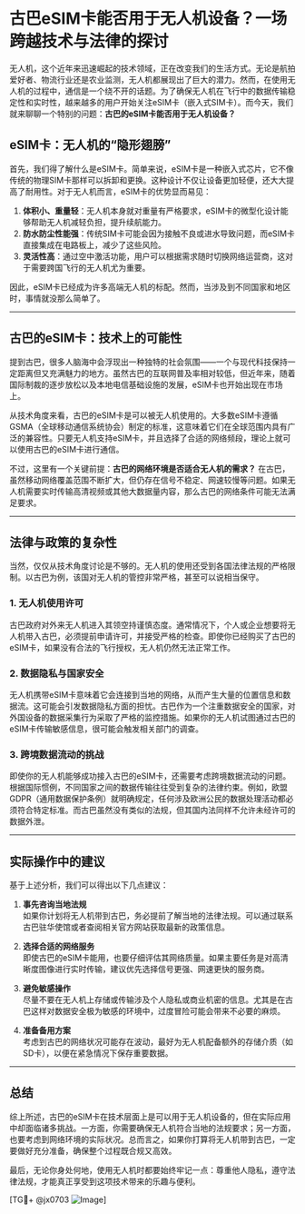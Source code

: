 # 古巴eSIM卡能否用于无人机设备？一场跨越技术与法律的探讨

无人机，这个近年来迅速崛起的技术领域，正在改变我们的生活方式。无论是航拍爱好者、物流行业还是农业监测，无人机都展现出了巨大的潜力。然而，在使用无人机的过程中，通信是一个绕不开的话题。为了确保无人机在飞行中的数据传输稳定性和实时性，越来越多的用户开始关注eSIM卡（嵌入式SIM卡）。而今天，我们就来聊聊一个特别的问题：**古巴的eSIM卡能否用于无人机设备？**

## eSIM卡：无人机的“隐形翅膀”

首先，我们得了解什么是eSIM卡。简单来说，eSIM卡是一种嵌入式芯片，它不像传统的物理SIM卡那样可以拆卸和更换。这种设计不仅让设备更加轻便，还大大提高了耐用性。对于无人机而言，eSIM卡的优势显而易见：

1. **体积小、重量轻**：无人机本身就对重量有严格要求，eSIM卡的微型化设计能够帮助无人机减轻负担，提升续航能力。
2. **防水防尘性能强**：传统SIM卡可能会因为接触不良或进水导致问题，而eSIM卡直接集成在电路板上，减少了这些风险。
3. **灵活性高**：通过空中激活功能，用户可以根据需求随时切换网络运营商，这对于需要跨国飞行的无人机尤为重要。

因此，eSIM卡已经成为许多高端无人机的标配。然而，当涉及到不同国家和地区时，事情就没那么简单了。

---

## 古巴的eSIM卡：技术上的可能性

提到古巴，很多人脑海中会浮现出一种独特的社会氛围——一个与现代科技保持一定距离但又充满魅力的地方。虽然古巴的互联网普及率相对较低，但近年来，随着国际制裁的逐步放松以及本地电信基础设施的发展，eSIM卡也开始出现在市场上。

从技术角度来看，古巴的eSIM卡是可以被无人机使用的。大多数eSIM卡遵循GSMA（全球移动通信系统协会）制定的标准，这意味着它们在全球范围内具有广泛的兼容性。只要无人机支持eSIM卡，并且选择了合适的网络频段，理论上就可以使用古巴的eSIM卡进行通信。

不过，这里有一个关键前提：**古巴的网络环境是否适合无人机的需求？** 在古巴，虽然移动网络覆盖范围不断扩大，但仍存在信号不稳定、网速较慢等问题。如果无人机需要实时传输高清视频或其他大数据量内容，那么古巴的网络条件可能无法满足要求。

---

## 法律与政策的复杂性

当然，仅仅从技术角度讨论是不够的。无人机的使用还受到各国法律法规的严格限制。以古巴为例，该国对无人机的管控非常严格，甚至可以说相当保守。

### 1. **无人机使用许可**
古巴政府对外来无人机进入其领空持谨慎态度。通常情况下，个人或企业想要将无人机带入古巴，必须提前申请许可，并接受严格的检查。即使你已经购买了古巴的eSIM卡，如果没有合法的飞行授权，无人机仍然无法正常工作。

### 2. **数据隐私与国家安全**
无人机携带eSIM卡意味着它会连接到当地的网络，从而产生大量的位置信息和数据流。这可能会引发数据隐私方面的担忧。古巴作为一个注重数据安全的国家，对外国设备的数据采集行为采取了严格的监控措施。如果你的无人机试图通过古巴的eSIM卡传输敏感信息，很可能会触发相关部门的调查。

### 3. **跨境数据流动的挑战**
即使你的无人机能够成功接入古巴的eSIM卡，还需要考虑跨境数据流动的问题。根据国际惯例，不同国家之间的数据传输往往受到复杂的法律约束。例如，欧盟GDPR（通用数据保护条例）就明确规定，任何涉及欧洲公民的数据处理活动都必须符合特定标准。而古巴虽然没有类似的法规，但其国内法同样不允许未经许可的数据外泄。

---

## 实际操作中的建议

基于上述分析，我们可以得出以下几点建议：

1. **事先咨询当地法规**  
   如果你计划将无人机带到古巴，务必提前了解当地的法律法规。可以通过联系古巴驻华使馆或者查阅相关官方网站获取最新的政策信息。

2. **选择合适的网络服务**  
   即使古巴的eSIM卡能用，也要仔细评估其网络质量。如果主要任务是对高清晰度图像进行实时传输，建议优先选择信号更强、网速更快的服务商。

3. **避免敏感操作**  
   尽量不要在无人机上存储或传输涉及个人隐私或商业机密的信息。尤其是在古巴这样对数据安全极为敏感的环境中，过度冒险可能会带来不必要的麻烦。

4. **准备备用方案**  
   考虑到古巴的网络状况可能存在波动，最好为无人机配备额外的存储介质（如SD卡），以便在紧急情况下保存重要数据。

---

## 总结

综上所述，古巴的eSIM卡在技术层面上是可以用于无人机设备的，但在实际应用中却面临诸多挑战。一方面，你需要确保无人机符合当地的法规要求；另一方面，也要考虑到网络环境的实际状况。总而言之，如果你打算将无人机带到古巴，一定要做好充分准备，确保整个过程既合规又高效。

最后，无论你身处何地，使用无人机时都要始终牢记一点：尊重他人隐私，遵守法律法规，才能真正享受到这项技术带来的乐趣与便利。

[TG💪+ @jx0703 ![Image](https://github.com/user-attachments/assets/dbca1d08-cadb-493c-b0ec-ad6f7a83f270)]